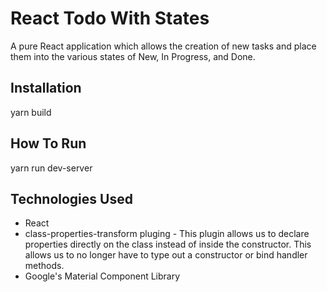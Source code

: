 # React Todo With States
A pure React application which allows the creation of new tasks and place them into the various states of New, In Progress, and Done.

## Installation
yarn build

## How To Run
yarn run dev-server

## Technologies Used
* React
* class-properties-transform pluging - This plugin allows us to declare properties directly on the class instead of inside the constructor. This allows us to no longer have to type out a constructor or bind handler methods.
* Google's Material Component Library
